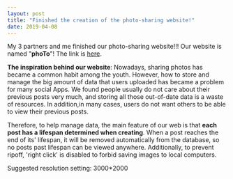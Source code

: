 ```yaml
---
layout: post
title: "Finished the creation of the photo-sharing website!"
date: 2019-04-08
---
```


My 3 partners and me finished our photo-sharing website!!! Our website is named "**phoTo**"! The link is [here](https://life-photo.herokuapp.com).

**The inspiration behind our website**:
Nowadays, sharing photos has became a common habit among the youth. 
However, how to store and manage the big amount of data that users uploaded has became a problem for many social Apps. 
We found people usually do not care about their previous posts very much, and storing all those out-of-date data is a waste of resources. 
In addition,in many cases, users do not want others to be able to view their previous posts. 

Therefore, to help manage data, the main feature of our web is that **each post has a lifespan determined when creating**.
When a post reaches the end of its' lifespan, it will be removed automatically from the database, so no posts past lifespan can be viewed anywhere.
Additionally, to prevent ripoff, 'right click' is disabled to forbid saving images to local computers. 


Suggested resolution setting: 3000*2000